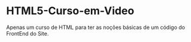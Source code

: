 # HTML5-Curso-em-Video
Apenas um curso de HTML para ter as noções básicas de um código do FrontEnd do Site.
